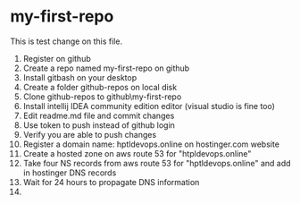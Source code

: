 # my-first-repo

This is test change on this file.

1. Register on github
2. Create a repo named my-first-repo on github
3. Install gitbash on your desktop
4. Create a folder github-repos on local disk
5. Clone github-repos to github\my-first-repo
6. Install intellij IDEA community edition editor (visual studio is fine too)
7. Edit readme.md file and commit changes
8. Use token to push instead of github login
9. Verify you are able to push changes
10. Register a domain name: hptldevops.online on hostinger.com website
11. Create a hosted zone on aws route 53 for "htpldevops.online"
12. Take four NS records from aws route 53 for "hptldevops.online" and add in hostinger DNS records
13. Wait for 24 hours to propagate DNS information
14. 
